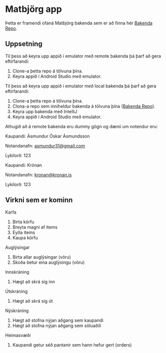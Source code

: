 # Matbjörg app
Þetta er framendi ofaná Matbjörg bakenda sem er að finna hér [Bakenda Repo](https://github.com/asmundur31/Matbjorg).

## Uppsetning

Til þess að keyra upp appið í emulator með remote bakenda þá þarf að gera eftirfarandi:
1. Clone-a þetta repo á tölvuna þína.
2. Keyra appið í Android Studio með emulator.

Til þess að keyra upp appið í emulator með local bakenda þá þarf að gera eftirfarandi:
1. Clone-a þetta repo á tölvuna þína.
2. Clona-a repo sem inniheldur bakenda á tölvuna þína ([Bakenda Repo](https://github.com/asmundur31/Matbjorg)).
3. Keyra upp bakenda með IntelliJ
4. Keyra appið í Android Studio með emulator.

Athugið að á remote bakenda eru dummy gögn og dæmi um notendur eru:

Kaupandi: Ásmundur Óskar Ásmundsson

Notandanafn: asmundur31@gmail.com

Lykilorð: 123

Kaupandi: Krónan

Notandanafn: kronan@kronan.is

Lykilorð: 123

## Virkni sem er kominn
Karfa
1. Birta körfu
2. Breyta magni af items
3. Eyða items
4. Kaupa körfu

Auglýsingar
1. Birta allar auglýsingar (vöru)
2. Skoða betur eina auglýsingu (vöru)

Innskráning
1. Hægt að skrá sig inn

Útskráning
1. Hægt að skrá sig út

Nýskráning
1. Hægt að stofna nýjan aðgang sem kaupandi
2. Hægt að stofna nýjan aðgang sem söluaðili

Heimasvæði
1. Kaupandi getur séð pantanir sem hann hefur gert (orders)